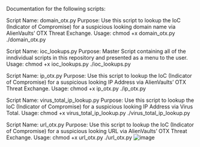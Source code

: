 Documentation for the following scripts:

Script Name: domain_otx.py
Purpose: Use this script to lookup the IoC (Indicator of Compromise) for a suspicious looking domain name via AlienVaults’ OTX Threat Exchange.
Usage:
	chmod +x domain_otx.py
	./domain_otx.py

Script Name: ioc_lookups.py
Purpose: Master Script containing all of the inndividual scripts in this repository and presented as a menu to the user. 
Usage: 
	chmod +x ioc_lookups.py
	./ioc_lookups.py

Script Name: ip_otx.py
Purpose: Use this script to lookup the IoC (Indicator of Compromise) for a suspicious looking IP Address via AlienVaults’ OTX Threat Exchange.
Usage: 
	chmod +x ip_otx.py
	./ip_otx.py

Script Name: virus_total_ip_lookup.py
Purpose: Use this script to lookup the IoC (Indicator of Compromise) for a suspicious looking IP Address via Virus Total.
Usage: 
	chmod +x virus_total_ip_lookup.py
	./virus_total_ip_lookup.py

Script Name: url_otx.py
Purpose: Use this script to lookup the IoC (Indicator of Compromise) for a suspicious looking URL via AlienVaults’ OTX Threat Exchange.
Usage: 
	chmod +x url_otx.py
	./url_otx.py
![image](https://github.com/user-attachments/assets/13b275ff-2b0c-4b85-b29e-7fd37eff3abb)
